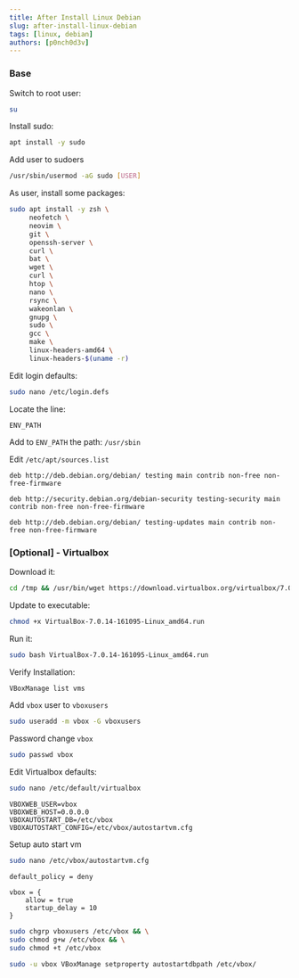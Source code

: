 ```yaml
---
title: After Install Linux Debian
slug: after-install-linux-debian
tags: [linux, debian]
authors: [p0nch0d3v]
---
```

### Base
Switch to root user:
```bash
su
```

Install sudo:
```bash
apt install -y sudo
```

Add user to sudoers
```bash
/usr/sbin/usermod -aG sudo [USER]
```

As user, install some packages:
```bash
sudo apt install -y zsh \
     neofetch \
     neovim \
     git \
     openssh-server \
     curl \
     bat \
     wget \
     curl \
     htop \
     nano \
     rsync \
     wakeonlan \
     gnupg \
     sudo \
     gcc \
     make \
     linux-headers-amd64 \
     linux-headers-$(uname -r)
```

Edit login defaults:
```bash
sudo nano /etc/login.defs
```
Locate the line:
```
ENV_PATH
```
Add to `ENV_PATH` the path: `/usr/sbin`

Edit `/etc/apt/sources.list`
```
deb http://deb.debian.org/debian/ testing main contrib non-free non-free-firmware

deb http://security.debian.org/debian-security testing-security main contrib non-free non-free-firmware

deb http://deb.debian.org/debian/ testing-updates main contrib non-free non-free-firmware

```

### [Optional] - Virtualbox
Download it:
```bash
cd /tmp && /usr/bin/wget https://download.virtualbox.org/virtualbox/7.0.14/VirtualBox-7.0.14-161095-Linux_amd64.run
```
Update to executable:
```bash 
chmod +x VirtualBox-7.0.14-161095-Linux_amd64.run
```
Run it:
```bash 
sudo bash VirtualBox-7.0.14-161095-Linux_amd64.run
```
Verify Installation:
```bash
VBoxManage list vms
```
Add `vbox` user to `vboxusers`
```bash
sudo useradd -m vbox -G vboxusers
```
Password change `vbox`
```bash
sudo passwd vbox
```
Edit Virtualbox defaults:
```bash
sudo nano /etc/default/virtualbox
```
```
VBOXWEB_USER=vbox
VBOXWEB_HOST=0.0.0.0
VBOXAUTOSTART_DB=/etc/vbox
VBOXAUTOSTART_CONFIG=/etc/vbox/autostartvm.cfg
```

Setup auto start vm
```bash
sudo nano /etc/vbox/autostartvm.cfg
```
```
default_policy = deny

vbox = {
    allow = true
    startup_delay = 10
}
```
```bash 
sudo chgrp vboxusers /etc/vbox && \
sudo chmod g+w /etc/vbox && \
sudo chmod +t /etc/vbox
```
```bash
sudo -u vbox VBoxManage setproperty autostartdbpath /etc/vbox/
```
